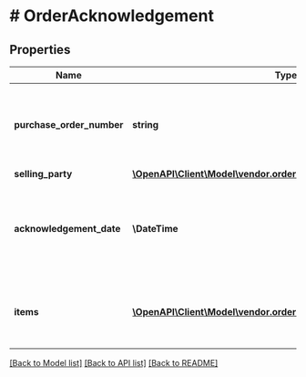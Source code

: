 # # OrderAcknowledgement

## Properties

Name | Type | Description | Notes
------------ | ------------- | ------------- | -------------
**purchase_order_number** | **string** | The purchase order number. Formatting Notes: 8-character alpha-numeric code. |
**selling_party** | [**\OpenAPI\Client\Model\vendor.orders\PartyIdentification**](PartyIdentification.md) |  |
**acknowledgement_date** | **\DateTime** | The date and time when the purchase order is acknowledged, in ISO-8601 date/time format. |
**items** | [**\OpenAPI\Client\Model\vendor.orders\OrderAcknowledgementItem[]**](OrderAcknowledgementItem.md) | A list of the items being acknowledged with associated details. |

[[Back to Model list]](../../README.md#models) [[Back to API list]](../../README.md#endpoints) [[Back to README]](../../README.md)
